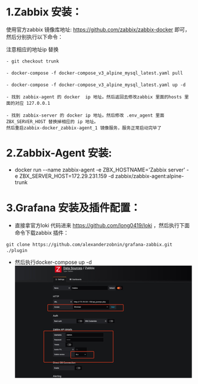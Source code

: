 # 1.Zabbix 安装：  
使用官方zabbix 镜像库地址: https://github.com/zabbix/zabbix-docker 即可，然后分别执行以下命令：   

注意相应的地址ip 替换
```
- git checkout trunk

- docker-compose -f docker-compose_v3_alpine_mysql_latest.yaml pull

- docker-compose -f docker-compose_v3_alpine_mysql_latest.yaml up -d

- 找到 zabbix-agent 的 docker  ip 地址。然后返回去修改zabbix 里面的hosts 里面的对应 127.0.0.1

- 找到 zabbix-server 的 docker ip 地址。然后修改 .env_agent 里面 ZBX_SERVER_HOST 替换掉相应的 ip 地址。
然后重启zabbix-docker_zabbix-agent_1 镜像服务，服务正常启动完毕了
```

# 2.Zabbix-Agent 安装:  
- docker run --name zabbix-agent -e ZBX_HOSTNAME='Zabbix server' -e ZBX_SERVER_HOST=172.29.231.159 
-d zabbix/zabbix-agent:alpine-trunk


# 3.Grafana 安装及插件配置：
- 直接拿官方loki 代码进来 https://github.com/long0419/loki ，然后执行下面命令下载zabbix 插件：
```
git clone https://github.com/alexanderzobnin/grafana-zabbix.git ./plugin
```
- 然后执行docker-compose up -d
![avatar](1573625343928.jpg)